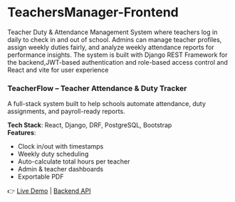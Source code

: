 
# TeachersManager-Frontend
Teacher Duty &amp; Attendance Management System where teachers log in daily to check in and out of school. Admins can manage teacher profiles, assign weekly duties fairly, and analyze weekly attendance reports for performance insights. The system is built with Django REST Framework for the backend,JWT-based authentication and role-based access control and React and vite for user experience

### TeacherFlow – Teacher Attendance & Duty Tracker
A full-stack system built to help schools automate attendance, duty assignments, and payroll-ready reports.

**Tech Stack**: React, Django, DRF, PostgreSQL, Bootstrap  
**Features**:
- Clock in/out with timestamps  
- Weekly duty scheduling  
- Auto-calculate total hours per teacher  
- Admin & teacher dashboards  
- Exportable PDF 

👉 [Live Demo]((https://teachersdutyattendance.netlify.app/)) | [Backend API]((https://teachersdutyattendancemanager.onrender.com))
